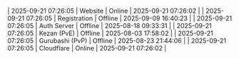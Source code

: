 | 2025-09-21 07:26:05 | Website | Online | 2025-09-21 07:26:02 |
| 2025-09-21 07:26:05 | Registration | Offline | 2025-09-09 16:40:23 |
| 2025-09-21 07:26:05 | Auth Server | Offline | 2025-08-18 09:33:31 |
| 2025-09-21 07:26:05 | Kezan (PvE) | Offline | 2025-08-03 17:58:02 |
| 2025-09-21 07:26:05 | Gurubashi (PvP) | Offline | 2025-08-23 21:44:06 |
| 2025-09-21 07:26:05 | Cloudflare | Online | 2025-09-21 07:26:02 |
